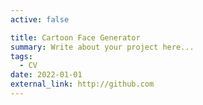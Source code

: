 ```yaml
---
active: false 

title: Cartoon Face Generator
summary: Write about your project here...
tags:
  - CV
date: 2022-01-01
external_link: http://github.com
---
```

